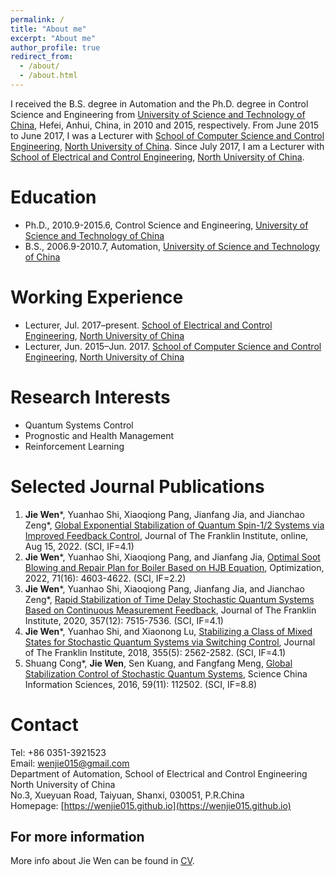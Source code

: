 ```yaml
---
permalink: /
title: "About me"
excerpt: "About me"
author_profile: true
redirect_from: 
  - /about/
  - /about.html
---
```


I received the B.S. degree in Automation and the Ph.D. degree in Control Science and Engineering from [University of Science and Technology of China](http://www.ustc.edu.cn/), Hefei, Anhui, China, in 2010 and 2015, respectively. From June 2015 to June 2017, I was a Lecturer with [School of Computer Science and Control Engineering](http://cst.nuc.edu.cn/), [North University of China](https://www.nuc.edu.cn/). Since July 2017, I am a Lecturer with [School of Electrical and Control Engineering](http://ece.nuc.edu.cn/), [North University of China](https://www.nuc.edu.cn/).

Education
======
* Ph.D., 2010.9-2015.6, Control Science and Engineering, [University of Science and Technology of China](http://www.ustc.edu.cn/)
* B.S., 2006.9-2010.7, Automation, [University of Science and Technology of China](http://www.ustc.edu.cn/)

Working Experience
======
* Lecturer, Jul. 2017–present. [School of Electrical and Control Engineering](http://ece.nuc.edu.cn/), [North University of China](https://www.nuc.edu.cn/)
* Lecturer, Jun. 2015–Jun. 2017. [School of Computer Science and Control Engineering](http://cst.nuc.edu.cn/), [North University of China](https://www.nuc.edu.cn/)

Research Interests
======
* Quantum Systems Control
* Prognostic and Health Management
* Reinforcement Learning

Selected Journal Publications
======
1. **Jie Wen**\*, Yuanhao Shi, Xiaoqiong Pang, Jianfang Jia, and Jianchao Zeng\*, [Global Exponential Stabilization of Quantum Spin-1/2 Systems via Improved Feedback Control](https://doi.org/10.1016/j.jfranklin.2022.08.009), Journal of The Franklin Institute, online, Aug 15, 2022. (SCI, IF=4.1)
2. **Jie Wen**\*, Yuanhao Shi, Xiaoqiong Pang, and Jianfang Jia, [Optimal Soot Blowing and Repair Plan for Boiler Based on HJB Equation](https://doi.org/10.1080/02331934.2021.1954922), Optimization, 2022, 71(16): 4603-4622. (SCI, IF=2.2)
3. **Jie Wen**\*, Yuanhao Shi, Xiaoqiong Pang, Jianfang Jia, and Jianchao Zeng\*, [Rapid Stabilization of Time Delay Stochastic Quantum Systems Based on Continuous Measurement Feedback](https://doi.org/10.1016/j.jfranklin.2020.05.016), Journal of The Franklin Institute, 2020, 357(12): 7515-7536. (SCI, IF=4.1)
4. **Jie Wen**\*, Yuanhao Shi, and Xiaonong Lu, [Stabilizing a Class of Mixed States for Stochastic Quantum Systems via Switching Control](https://doi.org/10.1016/j.jfranklin.2018.01.031), Journal of The Franklin Institute, 2018, 355(5): 2562-2582. (SCI, IF=4.1)
5.  Shuang Cong\*, **Jie Wen**, Sen Kuang, and Fangfang Meng, [Global Stabilization Control of Stochastic Quantum Systems](https://doi.org/10.1007/s11432-015-0911-7), Science China Information Sciences, 2016, 59(11): 112502. (SCI, IF=8.8)

Contact
======
Tel: +86 0351-3921523  
Email: [wenjie015@gmail.com](mailto:wenjie015@gmail.com)  
Department of Automation, School of Electrical and Control Engineering  
North University of China  
No.3, Xueyuan Road, Taiyuan, Shanxi, 030051, P.R.China  
Homepage: [https://wenjie015.github.io](https://wenjie015.github.io)

For more information
------
More info about Jie Wen can be found in [CV](https://wenjie015.github.io/cv/).
